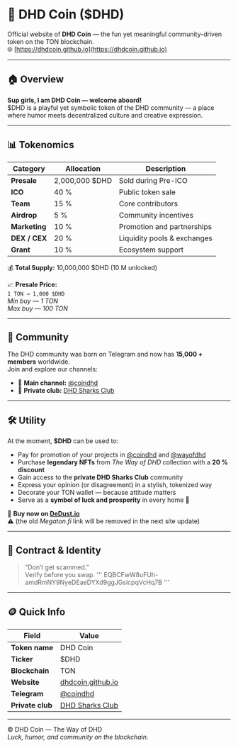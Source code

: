 # 💎 DHD Coin ($DHD)

Official website of **DHD Coin** — the fun yet meaningful community-driven token on the TON blockchain.  
🌐 [https://dhdcoin.github.io](https://dhdcoin.github.io)

---

## 🏠 Overview

**Sup girls, I am DHD Coin — welcome aboard!**  
$DHD is a playful yet symbolic token of the DHD community — a place where humor meets decentralized culture and creative expression.

---

## 📊 Tokenomics

| Category | Allocation | Description |
|-----------|-------------|--------------|
| **Presale** | 2,000,000 $DHD | Sold during Pre-ICO |
| **ICO** | 40 % | Public token sale |
| **Team** | 15 % | Core contributors |
| **Airdrop** | 5 % | Community incentives |
| **Marketing** | 10 % | Promotion and partnerships |
| **DEX / CEX** | 20 % | Liquidity pools & exchanges |
| **Grant** | 10 % | Ecosystem support |

💰 **Total Supply:** 10,000,000 $DHD (10 M unlocked)

📈 **Presale Price:**  
`1 TON → 1,000 $DHD`  
_Min buy — 1 TON_  
_Max buy — 100 TON_

---

## 🤝 Community

The DHD community was born on Telegram and now has **15,000 + members** worldwide.  
Join and explore our channels:

- 🪩 **Main channel:** [@coindhd](https://t.me/coindhd)  
- 🧠 **Private club:** [DHD Sharks Club](https://t.me/xrocket?start=sb_0fTbrHY1Au0rNc5)

---

## 🛠️ Utility

At the moment, **$DHD** can be used to:

- Pay for promotion of your projects in [@coindhd](https://t.me/coindhd) and [@wayofdhd](https://t.me/wayofdhd)  
- Purchase **legendary NFTs** from *The Way of DHD* collection with a **20 % discount**  
- Gain access to the **private DHD Sharks Club** community  
- Express your opinion (or disagreement) in a stylish, tokenized way  
- Decorate your TON wallet — because attitude matters  
- Serve as a **symbol of luck and prosperity** in every home 💫  

🔗 **Buy now on [DeDust.io](https://dedust.io/swap/TON/DHD)**  
⚠️ (the old *Megaton.fi* link will be removed in the next site update)

---

## 🧬 Contract & Identity

> “Don’t get scammed.”  
> Verify before you swap.
'''
EQBCFwW8uFUh-amdRmNY9NyeDEaeDYXd9ggJGsicpqVcHq7B
'''

---

## 🪙 Quick Info

| Field | Value |
|-------|--------|
| **Token name** | DHD Coin |
| **Ticker** | $DHD |
| **Blockchain** | TON |
| **Website** | [dhdcoin.github.io](https://dhdcoin.github.io) |
| **Telegram** | [@coindhd](https://t.me/coindhd) |
| **Private club** | [DHD Sharks Club](https://t.me/xrocket?start=sb_0fTbrHY1Au0rNc5) |

---

© DHD Coin — The Way of DHD  
*Luck, humor, and community on the blockchain.*


